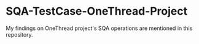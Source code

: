 # SQA-TestCase-OneThread-Project


My findings on OneThread project's SQA operations are mentioned in this repository.
